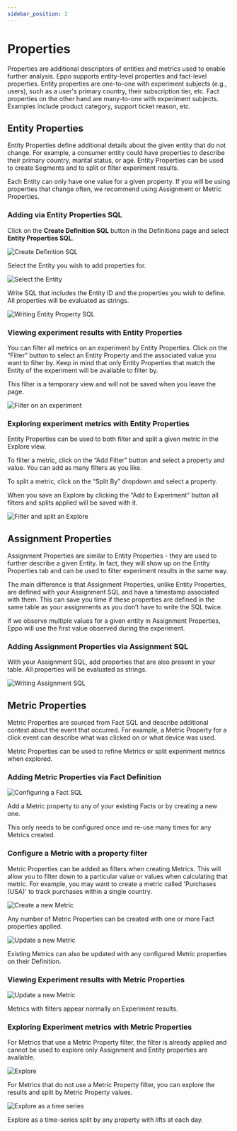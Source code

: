 ```yaml
---
sidebar_position: 2
---
```


# Properties

Properties are additional descriptors of entities and metrics used to enable further analysis. Eppo supports entity-level properties and fact-level properties. Entity properties are one-to-one with experiment subjects (e.g., users), such as a user's primary country, their subscription tier, etc. Fact properties on the other hand are many-to-one with experiment subjects. Examples include product category, support ticket reason, etc.

## Entity Properties

Entity Properties define additional details about the given entity that do not change. For example, a consumer entity could have properties to describe their primary country, marital status, or age. Entity Properties can be used to create Segments and to split or filter experiment results.

Each Entity can only have one value for a given property. If you will be using properties that change often, we recommend using Assignment or Metric Properties.

### Adding via Entity Properties SQL

Click on the **Create Definition SQL** button in the Definitions page and select **Entity Properties SQL**.

![Create Definition SQL](/img/data-management/properties/properties-1.png)

Select the Entity you wish to add properties for.

![Select the Entity](/img/data-management/properties/properties-2.png)

Write SQL that includes the Entity ID and the properties you wish to define. All properties will be evaluated as strings.

![Writing Entity Property SQL](/img/data-management/properties/properties-3.png)

### Viewing experiment results with Entity Properties

You can filter all metrics on an experiment by Entity Properties. Click on the “Filter” button to select an Entity Property and the associated value you want to filter by. Keep in mind that only Entity Properties that match the Entity of the experiment will be available to filter by.

This filter is a temporary view and will not be saved when you leave the page.

![Filter on an experiment](/img/data-management/properties/properties-4.png)

### Exploring experiment metrics with Entity Properties

Entity Properties can be used to both filter and split a given metric in the Explore view.

To filter a metric, click on the “Add Filter” button and select a property and value. You can add as many filters as you like.

To split a metric, click on the “Split By” dropdown and select a property.

When you save an Explore by clicking the “Add to Experiment” button all filters and splits applied will be saved with it.

![Filter and split an Explore](/img/data-management/properties/properties-5.png)

## Assignment Properties

Assignment Properties are similar to Entity Properties - they are used to further describe a given Entity. In fact, they will show up on the Entity Properties tab and can be used to filter experiment results in the same way.

The main difference is that Assignment Properties, unlike Entity Properties, are defined with your Assignment SQL and have a timestamp associated with them. This can save you time if these properties are defined in the same table as your assignments as you don’t have to write the SQL twice.

If we observe multiple values for a given entity in Assignment Properties, Eppo will use the first value observed during the experiment.

### Adding Assignment Properties via Assignment SQL

With your Assignment SQL, add properties that are also present in your table. All properties will be evaluated as strings.

![Writing Assignment SQL](/img/data-management/properties/properties-6.png)

## Metric Properties

Metric Properties are sourced from Fact SQL and describe additional context about the event that occurred. For example, a Metric Property for a click event can describe what was clicked on or what device was used.

Metric Properties can be used to refine Metrics or split experiment metrics when explored.

### Adding Metric Properties via Fact Definition

![Configuring a Fact SQL](/img/properties/metric-property-fact-sql.png)

Add a Metric property to any of your existing Facts or by creating a new one.

This only needs to be configured once and re-use many times for any Metrics created.

### Configure a Metric with a property filter

Metric Properties can be added as filters when creating Metrics. This will allow you to filter down to a particular value or values when calculating that metric. For example, you may want to create a metric called 'Purchases (USA)' to track purchases within a single country.

![Create a new Metric](/img/properties/metric-property-create-metric.png)

Any number of Metric Properties can be created with one or more Fact properties applied.

![Update a new Metric](/img/properties/metric-property-update-metric.png)

Existing Metrics can also be updated with any configured Metric properties on their Definition.

### Viewing Experiment results with Metric Properties

![Update a new Metric](/img/properties/metric-property-experiment-results.png)

Metrics with filters appear normally on Experiment results.

### Exploring Experiment metrics with Metric Properties

For Metrics that use a Metric Property filter, the filter is already applied and cannot be used to explore only Assignment and Entity properties are available.

![Explore](/img/properties/metric-property-explore-lift1.png)

For Metrics that do not use a Metric Property filter, you can explore the results and split by Metric Property values.

![Explore as a time series](/img/properties/metric-property-explore-ts1.png)

Explore as a time-series split by any property with lifts at each day.
